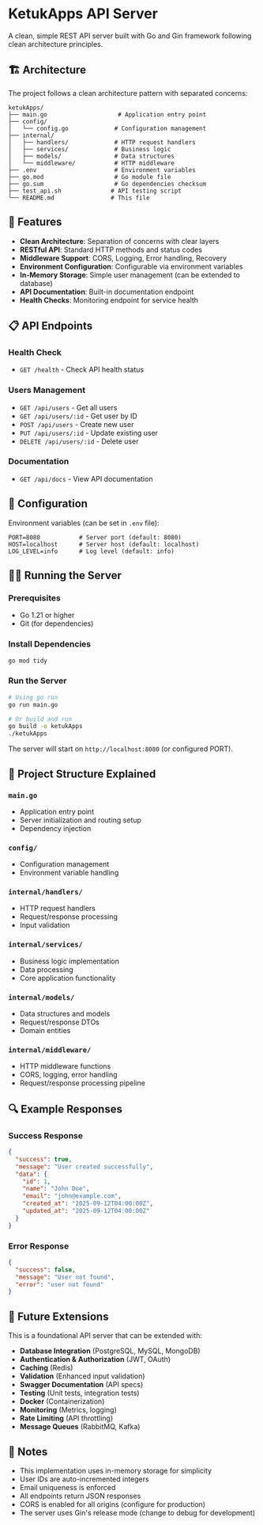 # KetukApps API Server

A clean, simple REST API server built with Go and Gin framework following clean architecture principles.

## 🏗️ Architecture

The project follows a clean architecture pattern with separated concerns:

```
ketukApps/
├── main.go                    # Application entry point
├── config/
│   └── config.go             # Configuration management
├── internal/
│   ├── handlers/             # HTTP request handlers
│   ├── services/             # Business logic
│   ├── models/               # Data structures
│   └── middleware/           # HTTP middleware
├── .env                      # Environment variables
├── go.mod                    # Go module file
├── go.sum                    # Go dependencies checksum
├── test_api.sh              # API testing script
└── README.md                # This file
```

## 🚀 Features

- **Clean Architecture**: Separation of concerns with clear layers
- **RESTful API**: Standard HTTP methods and status codes
- **Middleware Support**: CORS, Logging, Error handling, Recovery
- **Environment Configuration**: Configurable via environment variables
- **In-Memory Storage**: Simple user management (can be extended to database)
- **API Documentation**: Built-in documentation endpoint
- **Health Checks**: Monitoring endpoint for service health

## 📋 API Endpoints

### Health Check
- `GET /health` - Check API health status

### Users Management
- `GET /api/users` - Get all users
- `GET /api/users/:id` - Get user by ID
- `POST /api/users` - Create new user
- `PUT /api/users/:id` - Update existing user
- `DELETE /api/users/:id` - Delete user

### Documentation
- `GET /api/docs` - View API documentation

## 🔧 Configuration

Environment variables (can be set in `.env` file):

```env
PORT=8080           # Server port (default: 8080)
HOST=localhost      # Server host (default: localhost)
LOG_LEVEL=info      # Log level (default: info)
```

## 🏃‍♂️ Running the Server

### Prerequisites
- Go 1.21 or higher
- Git (for dependencies)

### Install Dependencies
```bash
go mod tidy
```

### Run the Server
```bash
# Using go run
go run main.go

# Or build and run
go build -o ketukApps
./ketukApps
```

The server will start on `http://localhost:8080` (or configured PORT).

## 📁 Project Structure Explained

### `main.go`
- Application entry point
- Server initialization and routing setup
- Dependency injection

### `config/`
- Configuration management
- Environment variable handling

### `internal/handlers/`
- HTTP request handlers
- Request/response processing
- Input validation

### `internal/services/`
- Business logic implementation
- Data processing
- Core application functionality

### `internal/models/`
- Data structures and models
- Request/response DTOs
- Domain entities

### `internal/middleware/`
- HTTP middleware functions
- CORS, logging, error handling
- Request/response processing pipeline

## 🔍 Example Responses

### Success Response
```json
{
  "success": true,
  "message": "User created successfully",
  "data": {
    "id": 1,
    "name": "John Doe",
    "email": "john@example.com",
    "created_at": "2025-09-12T04:00:00Z",
    "updated_at": "2025-09-12T04:00:00Z"
  }
}
```

### Error Response
```json
{
  "success": false,
  "message": "User not found",
  "error": "user not found"
}
```

## 🚀 Future Extensions

This is a foundational API server that can be extended with:

- **Database Integration** (PostgreSQL, MySQL, MongoDB)
- **Authentication & Authorization** (JWT, OAuth)
- **Caching** (Redis)
- **Validation** (Enhanced input validation)
- **Swagger Documentation** (API specs)
- **Testing** (Unit tests, integration tests)
- **Docker** (Containerization)
- **Monitoring** (Metrics, logging)
- **Rate Limiting** (API throttling)
- **Message Queues** (RabbitMQ, Kafka)

## 📝 Notes

- This implementation uses in-memory storage for simplicity
- User IDs are auto-incremented integers
- Email uniqueness is enforced
- All endpoints return JSON responses
- CORS is enabled for all origins (configure for production)
- The server uses Gin's release mode (change to debug for development)
